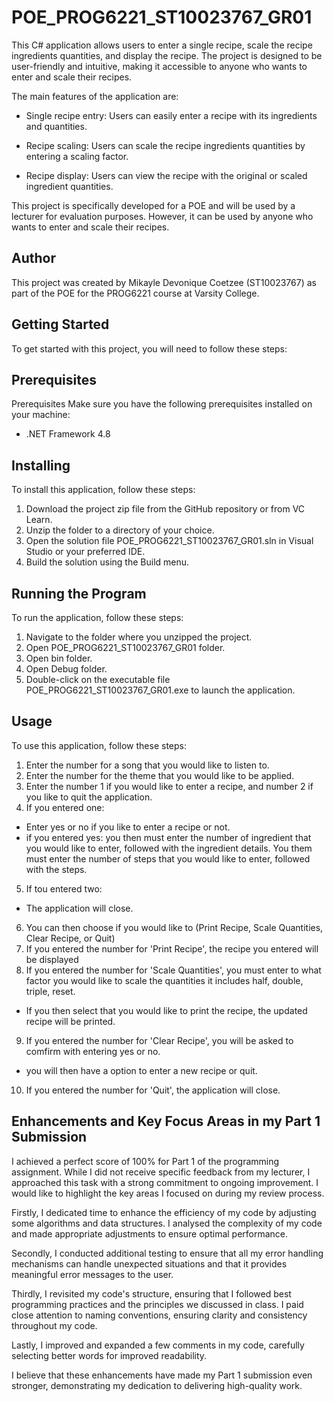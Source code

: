 # POE_PROG6221_ST10023767_GR01

This C# application allows users to enter a single recipe, scale the recipe ingredients quantities, and display the recipe. The project is designed to be user-friendly and intuitive, making it accessible to anyone who wants to enter and scale their recipes.

The main features of the application are:

- Single recipe entry: Users can easily enter a recipe with its ingredients and quantities.

- Recipe scaling: Users can scale the recipe ingredients quantities by entering a scaling factor.

- Recipe display: Users can view the recipe with the original or scaled ingredient quantities.

This project is specifically developed for a POE and will be used by a lecturer for evaluation purposes. However, it can be used by anyone who wants to enter and scale their recipes.

## Author

This project was created by Mikayle Devonique Coetzee (ST10023767) as part of the POE for the PROG6221 course at Varsity College.

## Getting Started

To get started with this project, you will need to follow these steps:

## Prerequisites

Prerequisites
Make sure you have the following prerequisites installed on your machine:

- .NET Framework 4.8

## Installing

To install this application, follow these steps:

1. Download the project zip file from the GitHub repository or from VC Learn.
2. Unzip the folder to a directory of your choice.
3. Open the solution file POE_PROG6221_ST10023767_GR01.sln in Visual Studio or your preferred IDE.
4. Build the solution using the Build menu.

## Running the Program

To run the application, follow these steps:

1. Navigate to the folder where you unzipped the project.
2. Open POE_PROG6221_ST10023767_GR01 folder.
3. Open bin folder.
4. Open Debug folder.
5. Double-click on the executable file POE_PROG6221_ST10023767_GR01.exe to launch the application.

## Usage

To use this application, follow these steps:

1. Enter the number for a song that you would like to listen to.
2. Enter the number for the theme that you would like to be applied.
3. Enter the number 1 if you would like to enter a recipe, and number 2 if you like to quit the application.
4. If you entered one:
- Enter yes or no if you like to enter a recipe or not.
- if you entered yes: you then must enter the number of ingredient that you would like to enter, followed with the ingredient details. You them must enter the number of steps that you would like to enter, followed with the steps.
5. If tou entered two: 
- The application will close.
6. You can then choose if you would like to (Print Recipe, Scale Quantities, Clear Recipe, or Quit)
7. If you entered the number for 'Print Recipe', the recipe you entered will be displayed 
8. If you entered the number for 'Scale Quantities', you must enter to what factor you would like to scale the quantities it includes half, double, triple, reset. 
- If you then select that you would like to print the recipe, the updated recipe will be printed. 
9. If you entered the number for 'Clear Recipe', you will be asked to comfirm with entering yes or no. 
- you will then have a option to enter a new recipe or quit. 
10. If you entered the number for 'Quit', the application will close. 

## Enhancements and Key Focus Areas in my Part 1 Submission

I achieved a perfect score of 100% for Part 1 of the programming assignment. While I did not receive specific feedback from my lecturer, I approached this task with a strong commitment to ongoing improvement. I would like to highlight the key areas I focused on during my review process.

Firstly, I dedicated time to enhance the efficiency of my code by adjusting some algorithms and data structures. I analysed the complexity of my code and made appropriate adjustments to ensure optimal performance.

Secondly, I conducted additional testing to ensure that all my error handling mechanisms can handle unexpected situations and that it provides meaningful error messages to the user.

Thirdly, I revisited my code's structure, ensuring that I followed best programming practices and the principles we discussed in class. I paid close attention to naming conventions, ensuring clarity and consistency throughout my code. 

Lastly, I improved and expanded a few comments in my code, carefully selecting better words for improved readability.

I believe that these enhancements have made my Part 1 submission even stronger, demonstrating my dedication to delivering high-quality work.
